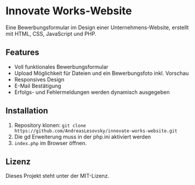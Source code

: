 # Innovate Works-Website

Eine Bewerbungsformular im Design einer Unternehmens-Website, erstellt mit HTML, CSS, JavaScript und PHP.

## Features
- Voll funktionales Bewerbungsformular
- Upload Möglichkeit für Dateien und ein Bewerbungsfoto inkl. Vorschau
- Responsives Design
- E-Mail Bestätigung
- Erfolgs- und Fehlermeldungen werden dynamisch ausgegeben

## Installation
1. Repository klonen: `git clone https://github.com/AndreasLesovsky/innovate-works-website.git`
2. Die gd Erweiterung muss in der php.ini aktiviert werden
3. `index.php` im Browser öffnen.

## Lizenz
Dieses Projekt steht unter der MIT-Lizenz.
